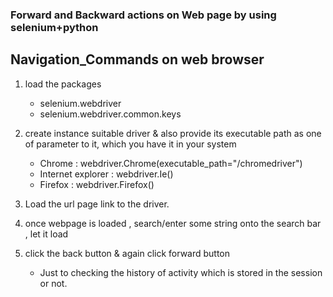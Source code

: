 ### Forward and Backward actions on Web page by using selenium+python

## Navigation_Commands on web browser

1. load the packages

   - selenium.webdriver
   - selenium.webdriver.common.keys 
  
2. create instance suitable driver & also provide its executable path as one of parameter to it, which you have it in your system

   - Chrome : webdriver.Chrome(executable_path="/chromedriver")
   - Internet explorer : webdriver.Ie()
   - Firefox : webdriver.Firefox() 
   
3. Load the url page link to the driver.

4. once webpage is loaded , search/enter some string onto the search bar , let it load

5. click the back button & again click forward button 

   - Just to checking the history of activity which is stored in the session or not.
